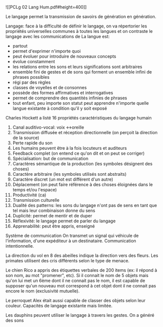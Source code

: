 ![[PCLg 02 Lang Hum.pdf#height=400]]

Le langage permet la transmission de savoirs de génération en génération.

Langage: face à la difficulté de définir le langage, on va répertorier les propriétés universelles communes à toutes les langues et on contraste le langage avec les communications de 
La langue est: 
- partout
- permet d'exprimer n'importe quoi
- peut évoluer pour introduire de nouveaux concepts
- évolue constamment
- les relations entre les sons et leurs significations sont arbitraires
- ensemble fini de gestes et de sons qui forment un ensemble infini de phrases possibles
- régi par des règles
- classes de voyelles et de consonnes
- possède des formes affirmatives et interrogatives
- permet de comprendre des quantités infinies de phrases
- tout enfant, peu importe son statut peut apprendre n'importe quelle langue existante à condition qu'il y soit exposé

Charles Hockett a listé 16 propriétés caractéristiques du langage humain
1) Canal auditivo-vocal: voix <->oreille
2) Transmission diffusée et réception directionnelle (on perçoit la direction de la source)
3) Perte rapide du son 
4) Les humains peuvent être à la fois locuteurs et auditeurs
5) Feedback complet (on entend ce qu'on dit et on peut se corriger)
6) Spécialisation: but de communication
7) Caractères sémantique de la production (les symboles désignent des choses)
8) Caractère arbitraire (les symboles utilisés sont abstraits)
9) Caractère discret (un mot est différent d'un autre)
10) Déplacement (on peut faire référence à des choses éloignées dans le temps et/ou l'espace)
11) Productivité (ca)
12) Transmission culturelle
13) Dualité des patterns: les sons du langage n'ont pas de sens en tant que tel mais leur combinaison donne du sens
14) Duplicité: permet de mentir et de duper
15) Réflexivité: le langage permet de parler du langage
16) Apprenabilité: peut être appris, enseigné


Système de communication
On transmet un signal qui véhicule de l'information, d'une expéditeur à un destinataire. Communication intentionnelle. 

La direction du vol en 8 des abeilles indique la direction vers des fleurs.
Les primates utilisent des cris différents selon le type de menace.

Le chien Rico a appris des étiquettes verbales de 200 items (ex: il répond à son nom, au mot "promener", etc). Si il connait le nom de 5 objets mais qu'on lui met un 6ème dont il ne connait pas le nom, il est capable de supposer qu'un nouveau mot correspond à cet objet dont il ne connait pas encore le nom (exclusivité mutuelle).

Le perroquet Alex était aussi capable de classer des objets selon leur couleur. Capacités de langage existante mais limitée.

Les dauphins peuvent utiliser le langage à travers les gestes. On a généré des sons 

